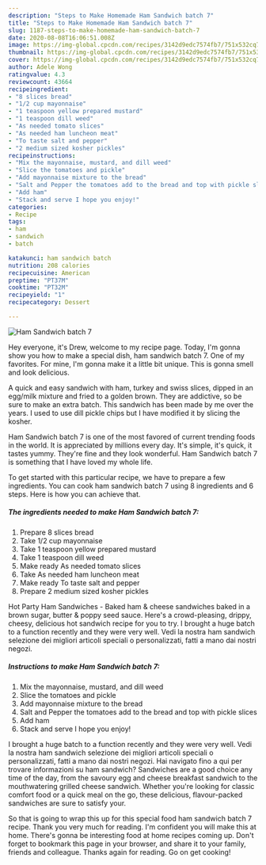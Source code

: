 ```yaml
---
description: "Steps to Make Homemade Ham Sandwich batch 7"
title: "Steps to Make Homemade Ham Sandwich batch 7"
slug: 1187-steps-to-make-homemade-ham-sandwich-batch-7
date: 2020-08-08T16:06:51.008Z
image: https://img-global.cpcdn.com/recipes/3142d9edc7574fb7/751x532cq70/ham-sandwich-batch-7-recipe-main-photo.jpg
thumbnail: https://img-global.cpcdn.com/recipes/3142d9edc7574fb7/751x532cq70/ham-sandwich-batch-7-recipe-main-photo.jpg
cover: https://img-global.cpcdn.com/recipes/3142d9edc7574fb7/751x532cq70/ham-sandwich-batch-7-recipe-main-photo.jpg
author: Adele Wong
ratingvalue: 4.3
reviewcount: 43664
recipeingredient:
- "8 slices bread"
- "1/2 cup mayonnaise"
- "1 teaspoon yellow prepared mustard"
- "1 teaspoon dill weed"
- "As needed tomato slices"
- "As needed ham luncheon meat"
- "To taste salt and pepper"
- "2 medium sized kosher pickles"
recipeinstructions:
- "Mix the mayonnaise, mustard, and dill weed"
- "Slice the tomatoes and pickle"
- "Add mayonnaise mixture to the bread"
- "Salt and Pepper the tomatoes add to the bread and top with pickle slices"
- "Add ham"
- "Stack and serve I hope you enjoy!"
categories:
- Recipe
tags:
- ham
- sandwich
- batch

katakunci: ham sandwich batch 
nutrition: 208 calories
recipecuisine: American
preptime: "PT37M"
cooktime: "PT32M"
recipeyield: "1"
recipecategory: Dessert

---
```



![Ham Sandwich batch 7](https://img-global.cpcdn.com/recipes/3142d9edc7574fb7/751x532cq70/ham-sandwich-batch-7-recipe-main-photo.jpg)

Hey everyone, it's Drew, welcome to my recipe page. Today, I'm gonna show you how to make a special dish, ham sandwich batch 7. One of my favorites. For mine, I'm gonna make it a little bit unique. This is gonna smell and look delicious.

A quick and easy sandwich with ham, turkey and swiss slices, dipped in an egg/milk mixture and fried to a golden brown. They are addictive, so be sure to make an extra batch. This sandwich has been made by me over the years. I used to use dill pickle chips but I have modified it by slicing the kosher.

Ham Sandwich batch 7 is one of the most favored of current trending foods in the world. It is appreciated by millions every day. It's simple, it's quick, it tastes yummy. They're fine and they look wonderful. Ham Sandwich batch 7 is something that I have loved my whole life.


To get started with this particular recipe, we have to prepare a few ingredients. You can cook ham sandwich batch 7 using 8 ingredients and 6 steps. Here is how you can achieve that.

<!--inarticleads1-->

##### The ingredients needed to make Ham Sandwich batch 7:

1. Prepare 8 slices bread
1. Take 1/2 cup mayonnaise
1. Take 1 teaspoon yellow prepared mustard
1. Take 1 teaspoon dill weed
1. Make ready As needed tomato slices
1. Take As needed ham luncheon meat
1. Make ready To taste salt and pepper
1. Prepare 2 medium sized kosher pickles


Hot Party Ham Sandwiches - Baked ham &amp; cheese sandwiches baked in a brown sugar, butter &amp; poppy seed sauce. Here&#39;s a crowd-pleasing, drippy, cheesy, delicious hot sandwich recipe for you to try. I brought a huge batch to a function recently and they were very well. Vedi la nostra ham sandwich selezione dei migliori articoli speciali o personalizzati, fatti a mano dai nostri negozi. 

<!--inarticleads2-->

##### Instructions to make Ham Sandwich batch 7:

1. Mix the mayonnaise, mustard, and dill weed
1. Slice the tomatoes and pickle
1. Add mayonnaise mixture to the bread
1. Salt and Pepper the tomatoes add to the bread and top with pickle slices
1. Add ham
1. Stack and serve I hope you enjoy!


I brought a huge batch to a function recently and they were very well. Vedi la nostra ham sandwich selezione dei migliori articoli speciali o personalizzati, fatti a mano dai nostri negozi. Hai navigato fino a qui per trovare informazioni su ham sandwich? Sandwiches are a good choice any time of the day, from the savoury egg and cheese breakfast sandwich to the mouthwatering grilled cheese sandwich. Whether you&#39;re looking for classic comfort food or a quick meal on the go, these delicious, flavour-packed sandwiches are sure to satisfy your. 

So that is going to wrap this up for this special food ham sandwich batch 7 recipe. Thank you very much for reading. I'm confident you will make this at home. There's gonna be interesting food at home recipes coming up. Don't forget to bookmark this page in your browser, and share it to your family, friends and colleague. Thanks again for reading. Go on get cooking!
